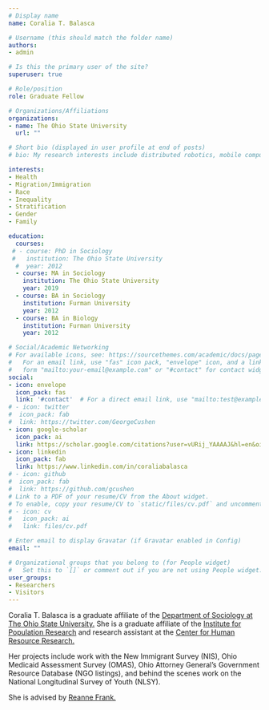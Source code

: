 ```yaml
---
# Display name
name: Coralia T. Balasca

# Username (this should match the folder name)
authors:
- admin

# Is this the primary user of the site?
superuser: true

# Role/position
role: Graduate Fellow

# Organizations/Affiliations
organizations:
- name: The Ohio State University
  url: ""

# Short bio (displayed in user profile at end of posts)
# bio: My research interests include distributed robotics, mobile computing and programmable matter.

interests:
- Health
- Migration/Immigration
- Race
- Inequality
- Stratification
- Gender
- Family

education:
  courses:
 # - course: PhD in Sociology
 #   institution: The Ohio State University 
  #  year: 2012
  - course: MA in Sociology 
    institution: The Ohio State University 
    year: 2019
  - course: BA in Sociology
    institution: Furman University
    year: 2012
  - course: BA in Biology
    institution: Furman University 
    year: 2012

# Social/Academic Networking
# For available icons, see: https://sourcethemes.com/academic/docs/page-builder/#icons
#   For an email link, use "fas" icon pack, "envelope" icon, and a link in the
#   form "mailto:your-email@example.com" or "#contact" for contact widget.
social:
- icon: envelope
  icon_pack: fas
  link: '#contact'  # For a direct email link, use "mailto:test@example.org".
# - icon: twitter
#  icon_pack: fab
#  link: https://twitter.com/GeorgeCushen
- icon: google-scholar
  icon_pack: ai
  link: https://scholar.google.com/citations?user=vURij_YAAAAJ&hl=en&oi=ao
- icon: linkedin
  icon_pack: fab
  link: https://www.linkedin.com/in/coraliabalasca
# - icon: github
#  icon_pack: fab
#  link: https://github.com/gcushen
# Link to a PDF of your resume/CV from the About widget.
# To enable, copy your resume/CV to `static/files/cv.pdf` and uncomment the lines below.
# - icon: cv
#   icon_pack: ai
#   link: files/cv.pdf

# Enter email to display Gravatar (if Gravatar enabled in Config)
email: ""

# Organizational groups that you belong to (for People widget)
#   Set this to `[]` or comment out if you are not using People widget.
user_groups:
- Researchers
- Visitors
---
```


Coralia T. Balasca is a graduate affiliate of the [Department of Sociology at The Ohio State University.](https://sociology.osu.edu) She is a graduate affiliate of the [Institute for Population Research](https://ipr.osu.edu) and research assistant at the [Center for Human Resource Research.](https://chrr.osu.edu) 

Her projects include work with the New Immigrant Survey (NIS),  Ohio Medicaid Assessment Survey (OMAS), Ohio Attorney General’s Government Resource Database (NGO listings), and behind the scenes work on the National Longitudinal Survey of Youth (NLSY). 

She is advised by [Reanne Frank.](https://sociology.osu.edu/people/frank.219)


